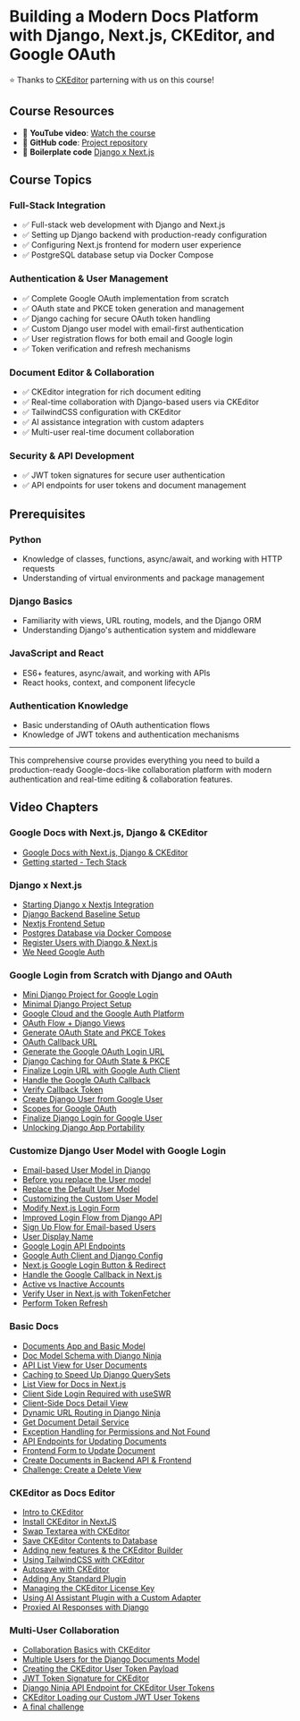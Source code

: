 # Building a Modern Docs Platform with Django, Next.js, CKEditor, and Google OAuth

⭐️ Thanks to [CKEditor](https://ckeditor.com/) parterning with us on this course!

## Course Resources
- 🎥 **YouTube video**: [Watch the course](https://youtu.be/OGCE3OUO4G8)
- 💽 **GitHub code**: [Project repository](https://github.com/codingforentrepreneurs/google-docs-with-django-nextjs)
- 🐍 **Boilerplate code** [Django x Next.js](https://djangonextjs.com)

## Course Topics

### Full-Stack Integration
- ✅ Full-stack web development with Django and Next.js
- ✅ Setting up Django backend with production-ready configuration
- ✅ Configuring Next.js frontend for modern user experience
- ✅ PostgreSQL database setup via Docker Compose

### Authentication & User Management
- ✅ Complete Google OAuth implementation from scratch
- ✅ OAuth state and PKCE token generation and management
- ✅ Django caching for secure OAuth token handling
- ✅ Custom Django user model with email-first authentication
- ✅ User registration flows for both email and Google login
- ✅ Token verification and refresh mechanisms

### Document Editor & Collaboration
- ✅ CKEditor integration for rich document editing
- ✅ Real-time collaboration with Django-based users via CKEditor
- ✅ TailwindCSS configuration with CKEditor
- ✅ AI assistance integration with custom adapters
- ✅ Multi-user real-time document collaboration

### Security & API Development
- ✅ JWT token signatures for secure user authentication
- ✅ API endpoints for user tokens and document management

## Prerequisites

### Python
- Knowledge of classes, functions, async/await, and working with HTTP requests
- Understanding of virtual environments and package management

### Django Basics
- Familiarity with views, URL routing, models, and the Django ORM
- Understanding Django's authentication system and middleware

### JavaScript and React
- ES6+ features, async/await, and working with APIs
- React hooks, context, and component lifecycle

### Authentication Knowledge
- Basic understanding of OAuth authentication flows
- Knowledge of JWT tokens and authentication mechanisms

---

This comprehensive course provides everything you need to build a production-ready Google-docs-like collaboration platform with modern authentication and real-time editing & collaboration features.



## Video Chapters

### Google Docs with Next.js, Django & CKEditor

- [Google Docs with Next.js, Django & CKEditor](https://youtu.be/OGCE3OUO4G8?t=9)
- [Getting started - Tech Stack](https://youtu.be/OGCE3OUO4G8?t=252)

### Django x Next.js
- [Starting Django x Nextjs Integration](https://youtu.be/OGCE3OUO4G8?t=655)
- [Django Backend Baseline Setup](https://youtu.be/OGCE3OUO4G8?t=728)
- [Nextjs Frontend Setup](https://youtu.be/OGCE3OUO4G8?t=1009)
- [Postgres Database via Docker Compose](https://youtu.be/OGCE3OUO4G8?t=1139)
- [Register Users with Django & Next.js](https://youtu.be/OGCE3OUO4G8?t=1443)
- [We Need Google Auth](https://youtu.be/OGCE3OUO4G8?t=1765)

### Google Login from Scratch with Django and OAuth
- [Mini Django Project for Google Login](https://youtu.be/OGCE3OUO4G8?t=1960)
- [Minimal Django Project Setup](https://youtu.be/OGCE3OUO4G8?t=2142)
- [Google Cloud and the Google Auth Platform](https://youtu.be/OGCE3OUO4G8?t=2363)
- [OAuth Flow + Django Views](https://youtu.be/OGCE3OUO4G8?t=2982)
- [Generate OAuth State and PKCE Tokes](https://youtu.be/OGCE3OUO4G8?t=3231)
- [OAuth Callback URL](https://youtu.be/OGCE3OUO4G8?t=3382)
- [Generate the Google OAuth Login URL](https://youtu.be/OGCE3OUO4G8?t=3598)
- [Django Caching for OAuth State & PKCE](https://youtu.be/OGCE3OUO4G8?t=4083)
- [Finalize Login URL with Google Auth Client](https://youtu.be/OGCE3OUO4G8?t=4352)
- [Handle the Google OAuth Callback](https://youtu.be/OGCE3OUO4G8?t=4751)
- [Verify Callback Token](https://youtu.be/OGCE3OUO4G8?t=5258)
- [Create Django User from Google User](https://youtu.be/OGCE3OUO4G8?t=5638)
- [Scopes for Google OAuth](https://youtu.be/OGCE3OUO4G8?t=6190)
- [Finalize Django Login for Google User](https://youtu.be/OGCE3OUO4G8?t=6477)
- [Unlocking Django App Portability](https://youtu.be/OGCE3OUO4G8?t=6746)

### Customize Django User Model with Google Login
- [Email-based User Model in Django](https://youtu.be/OGCE3OUO4G8?t=7090)
- [Before you replace the User model](https://youtu.be/OGCE3OUO4G8?t=7200)
- [Replace the Default User Model](https://youtu.be/OGCE3OUO4G8?t=7742)
- [Customizing the Custom User Model](https://youtu.be/OGCE3OUO4G8?t=8170)
- [Modify Next.js Login Form](https://youtu.be/OGCE3OUO4G8?t=8517)
- [Improved Login Flow from Django API](https://youtu.be/OGCE3OUO4G8?t=8811)
- [Sign Up Flow for Email-based Users](https://youtu.be/OGCE3OUO4G8?t=9343)
- [User Display Name](https://youtu.be/OGCE3OUO4G8?t=9563)
- [Google Login API Endpoints](https://youtu.be/OGCE3OUO4G8?t=9739)
- [Google Auth Client and Django Config](https://youtu.be/OGCE3OUO4G8?t=10199)
- [Next.js Google Login Button & Redirect](https://youtu.be/OGCE3OUO4G8?t=10630)
- [Handle the Google Callback in Next.js](https://youtu.be/OGCE3OUO4G8?t=10946)
- [Active vs Inactive Accounts](https://youtu.be/OGCE3OUO4G8?t=11352)
- [Verify User in Next.js with TokenFetcher](https://youtu.be/OGCE3OUO4G8?t=11533)
- [Perform Token Refresh](https://youtu.be/OGCE3OUO4G8?t=12032)

### Basic Docs
- [Documents App and Basic Model](https://youtu.be/OGCE3OUO4G8?t=12625)
- [Doc Model Schema with Django Ninja](https://youtu.be/OGCE3OUO4G8?t=12943)
- [API List View for User Documents](https://youtu.be/OGCE3OUO4G8?t=13092)
- [Caching to Speed Up Django QuerySets](https://youtu.be/OGCE3OUO4G8?t=13439)
- [List View for Docs in Next.js](https://youtu.be/OGCE3OUO4G8?t=13799)
- [Client Side Login Required with useSWR](https://youtu.be/OGCE3OUO4G8?t=14203)
- [Client-Side Docs Detail View](https://youtu.be/OGCE3OUO4G8?t=14472)
- [Dynamic URL Routing in Django Ninja](https://youtu.be/OGCE3OUO4G8?t=14778)
- [Get Document Detail Service](https://youtu.be/OGCE3OUO4G8?t=14907)
- [Exception Handling for Permissions and Not Found](https://youtu.be/OGCE3OUO4G8?t=15045)
- [API Endpoints for Updating Documents](https://youtu.be/OGCE3OUO4G8?t=15538)
- [Frontend Form to Update Document](https://youtu.be/OGCE3OUO4G8?t=15849)
- [Create Documents in Backend API & Frontend](https://youtu.be/OGCE3OUO4G8?t=16568)
- [Challenge: Create a Delete View](https://youtu.be/OGCE3OUO4G8?t=16901)

### CKEditor as Docs Editor
- [Intro to CKEditor](https://youtu.be/OGCE3OUO4G8?t=17017)
- [Install CKEditor in NextJS](https://youtu.be/OGCE3OUO4G8?t=17417)
- [Swap Textarea with CKEditor](https://youtu.be/OGCE3OUO4G8?t=17862)
- [Save CKEditor Contents to Database](https://youtu.be/OGCE3OUO4G8?t=18086)
- [Adding new features & the CKEditor Builder](https://youtu.be/OGCE3OUO4G8?t=18442)
- [Using TailwindCSS with CKEditor](https://youtu.be/OGCE3OUO4G8?t=18684)
- [Autosave with CKEditor](https://youtu.be/OGCE3OUO4G8?t=18940)
- [Adding Any Standard Plugin](https://youtu.be/OGCE3OUO4G8?t=19133)
- [Managing the CKEditor License Key](https://youtu.be/OGCE3OUO4G8?t=19290)
- [Using AI Assistant Plugin with a Custom Adapter](https://youtu.be/OGCE3OUO4G8?t=19545)
- [Proxied AI Responses with Django](https://youtu.be/OGCE3OUO4G8?t=19937)

### Multi-User Collaboration
- [Collaboration Basics with CKEditor](https://youtu.be/OGCE3OUO4G8?t=20726)
- [Multiple Users for the Django Documents Model](https://youtu.be/OGCE3OUO4G8?t=20712)
- [Creating the CKEditor User Token Payload](https://youtu.be/OGCE3OUO4G8?t=21571)
- [JWT Token Signature for CKEditor](https://youtu.be/OGCE3OUO4G8?t=21909)
- [Django Ninja API Endpoint for CKEditor User Tokens](https://youtu.be/OGCE3OUO4G8?t=22152)
- [CKEditor Loading our Custom JWT User Tokens](https://youtu.be/OGCE3OUO4G8?t=22413)
- [A final challenge](https://youtu.be/OGCE3OUO4G8?t=22467)


